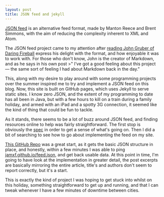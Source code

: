 ```yaml
---
layout: post
title: JSON feed and jekyll
---
```


[JSON feed](https://jsonfeed.org/2017/05/17/announcing_json_feed) is an alternative feed format, made by Manton Reece and Brent Simmons, with the aim of reducing the complexity inherent to XML and Atom. 

The JSON feed project came to my attention after [reading John Gruber of Daring Fireball](https://daringfireball.net/linked/2017/05/17/json-feed) express his delight with the format, and how enjoyable it was to work with. For those who don't know, John is the creator of Markdown, and as he says in his own post >" I’ve got a good feeling about this project — the same sort of feeling I had about Markdown back in the day."

This, along with my desire to play around with some programming projects over the summer inspired me to try and implement a JSON feed on this blog. Now, this site is built on GitHub pages, which uses Jekyll to serve static sites. I know zero JSON, and the extent of my programming to date has all been in Java, but with a few hours to kill on a train during a family holiday, and armed with an iPad and a spotty 3G connection, it seemed like the kind of thing that could be fun to tackle.

As it stands, there seems to be a lot of buzz around JSON feed, and finding resources online to help was fairly straightforward. The first stop is obviously the [spec](https://jsonfeed.org/version/1) in order to get a sense of what's going on. Then I did a bit of searching to see how to go about implementing the feed on my site. 

[This GitHub Repo](https://github.com/vallieres/jekyll-json-feed) was a great start, as it gets the basic JSON structure in place, and honestly, within a few minutes I was able to ping [jamxf.github.io/feed.json](/feed.json), and get back usable data. At this point in time, I'm going to have look at the implementation in greater detail, the post excerpts are basically mirroring the entire article, title's and authors don't seem to report correctly, but it's a start.

This is exactly the kind of project I was hoping to get stuck into whilst on this holiday, something straightforward to get up and running, and that I can tweak whenever I have a few minutes of downtime between cities. 